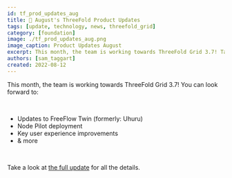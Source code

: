```yaml
---
id: tf_prod_updates_aug
title: 📣 August's ThreeFold Product Updates
tags: [update, technology, news, threefold_grid]
category: [foundation]
image: ./tf_prod_updates_aug.png
image_caption: Product Updates August
excerpt: This month, the team is working towards ThreeFold Grid 3.7! Take a look at the highlights.
authors: [sam_taggart]
created: 2022-08-12
---
```


This month, the team is working towards ThreeFold Grid 3.7! You can look forward to:

<br/>

* Updates to FreeFlow Twin (formerly: Uhuru)
* Node Pilot deployment
* Key user experience improvements
* & more

<br/> 

Take a look at [the full update](https://forum.threefold.io/t/threefold-product-updates-august-2022/3272) for all the details.